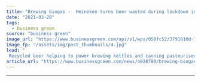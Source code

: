 ```yaml
---
title: "Brewing biogas -  Heineken turns beer wasted during lockdown into energy for Manchester brewery"
date: "2021-03-20"
tags: 
  - business green
source: "business green"
image_url: "https://www.businessgreen.com/api/v1/wps/058fc52/3791010d-77fa-4a04-be62-cc64ee681f60/2/Heineken-185x114.jpg"
image_fp: "/assets/img/post_thumbnails/4.jpg"
lead: "
 Recycled beer helping to power brewing kettles and canning pasteurisers used to produce new beer, as government announces new green distillery funding ..."
article_url: "https://www.businessgreen.com/news/4028780/brewing-biogas-heineken-beer-wasted-lockdown-energy-manchester-brewery"
---
```


---
